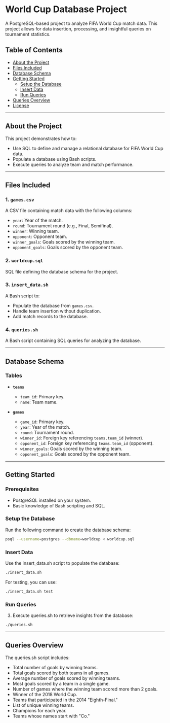 # World Cup Database Project

A PostgreSQL-based project to analyze FIFA World Cup match data. This project allows for data insertion, processing, and insightful queries on tournament statistics.

## Table of Contents

- [About the Project](#about-the-project)
- [Files Included](#files-included)
- [Database Schema](#database-schema)
- [Getting Started](#getting-started)
  - [Setup the Database](#setup-the-database)
  - [Insert Data](#insert-data)
  - [Run Queries](#run-queries)
- [Queries Overview](#queries-overview)
- [License](#license)

---

## About the Project

This project demonstrates how to:
- Use SQL to define and manage a relational database for FIFA World Cup data.
- Populate a database using Bash scripts.
- Execute queries to analyze team and match performance.

---

## Files Included

### 1. **`games.csv`**
A CSV file containing match data with the following columns:
- `year`: Year of the match.
- `round`: Tournament round (e.g., Final, Semifinal).
- `winner`: Winning team.
- `opponent`: Opponent team.
- `winner_goals`: Goals scored by the winning team.
- `opponent_goals`: Goals scored by the opponent team.

### 2. **`worldcup.sql`**
SQL file defining the database schema for the project.

### 3. **`insert_data.sh`**
A Bash script to:
- Populate the database from `games.csv`.
- Handle team insertion without duplication.
- Add match records to the database.

### 4. **`queries.sh`**
A Bash script containing SQL queries for analyzing the database.

---

## Database Schema

### Tables
- **`teams`**
  - `team_id`: Primary key.
  - `name`: Team name.

- **`games`**
  - `game_id`: Primary key.
  - `year`: Year of the match.
  - `round`: Tournament round.
  - `winner_id`: Foreign key referencing `teams.team_id` (winner).
  - `opponent_id`: Foreign key referencing `teams.team_id` (opponent).
  - `winner_goals`: Goals scored by the winning team.
  - `opponent_goals`: Goals scored by the opponent team.

---

## Getting Started

### Prerequisites
- PostgreSQL installed on your system.
- Basic knowledge of Bash scripting and SQL.

### Setup the Database
Run the following command to create the database schema:
  ```bash
  psql --username=postgres --dbname=worldcup < worldcup.sql
  ```

### Insert Data
Use the insert_data.sh script to populate the database:
  ```bash
  ./insert_data.sh
  ```

For testing, you can use:
  ```bash
  ./insert_data.sh test
  ```

### Run Queries
3. Execute queries.sh to retrieve insights from the database:
  ```bash
  ./queries.sh
  ```

---

## Queries Overview
The queries.sh script includes:
- Total number of goals by winning teams.
- Total goals scored by both teams in all games.
- Average number of goals scored by winning teams.
- Most goals scored by a team in a single game.
- Number of games where the winning team scored more than 2 goals.
- Winner of the 2018 World Cup.
- Teams that participated in the 2014 "Eighth-Final."
- List of unique winning teams.
- Champions for each year.
- Teams whose names start with "Co."
